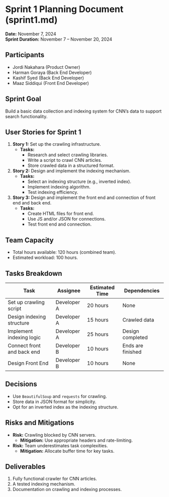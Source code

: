 # Sprint 1 Planning Document (sprint1.md)

**Date:** November 7, 2024  
**Sprint Duration:** November 7 – November 20, 2024  

## Participants
- Jordi Nakahara (Product Owner)
- Harman Goraya (Back End Developer)
- Kashif Syed (Back End Developer)
- Maaz Siddiqui (Front End Developer)

## Sprint Goal
Build a basic data collection and indexing system for CNN’s data to support search functionality.

## User Stories for Sprint 1
1. **Story 1:** Set up the crawling infrastructure.
   - **Tasks:** 
     - Research and select crawling libraries.
     - Write a script to crawl CNN articles.
     - Store crawled data in a structured format.
2. **Story 2:** Design and implement the indexing mechanism.
   - **Tasks:** 
     - Select an indexing structure (e.g., inverted index).
     - Implement indexing algorithm.
     - Test indexing efficiency.
3. **Story 3:** Design and implement the front end and connection of front end and back end.
   - **Tasks:** 
     - Create HTML files for front end.
     - Use JS and/or JSON for connections.
     - Test front end and connection.

## Team Capacity
- Total hours available: 120 hours (combined team).
- Estimated workload: 100 hours.

## Tasks Breakdown
| Task                      | Assignee      | Estimated Time | Dependencies         |
|---------------------------|---------------|----------------|----------------------|
| Set up crawling script    | Developer A   | 20 hours       | None                 |
| Design indexing structure | Developer A   | 15 hours       | Crawled data         |
| Implement indexing logic  | Developer A   | 25 hours       | Design completed     |
| Connect front and back end| Developer B   | 10 hours       | Ends are finished    |
| Design Front End          | Developer B   | 10 hours       | None                 |

## Decisions
- Use `BeautifulSoup` and `requests` for crawling.
- Store data in JSON format for simplicity.
- Opt for an inverted index as the indexing structure.

## Risks and Mitigations
- **Risk:** Crawling blocked by CNN servers.
  - **Mitigation:** Use appropriate headers and rate-limiting.
- **Risk:** Team underestimates task complexities.
  - **Mitigation:** Allocate buffer time for key tasks.

## Deliverables
1. Fully functional crawler for CNN articles.
2. A tested indexing mechanism.
3. Documentation on crawling and indexing processes.
